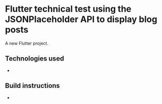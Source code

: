 # Flutter technical test using the JSONPlaceholder API to display blog posts

A new Flutter project.

## Technologies used
*

## Build instructions
*